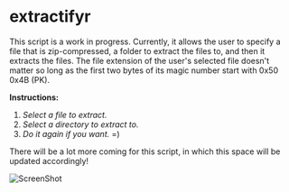 # extractifyr
This script is a work in progress. Currently, it allows the user to specify a file that is zip-compressed, a folder to extract the files to, and then it extracts the files. The file extension of the user's selected file doesn't matter so long as the first two bytes of its magic number start with 0x50 0x4B (PK).

**Instructions:**

1. *Select a file to extract.*
2. *Select a directory to extract to.*
3. *Do it again if you want.* =)

There will be a lot more coming for this script, in which this space will be updated accordingly!

![ScreenShot](http://dsasmblr.com/github/img/extractifyr-image.png)
